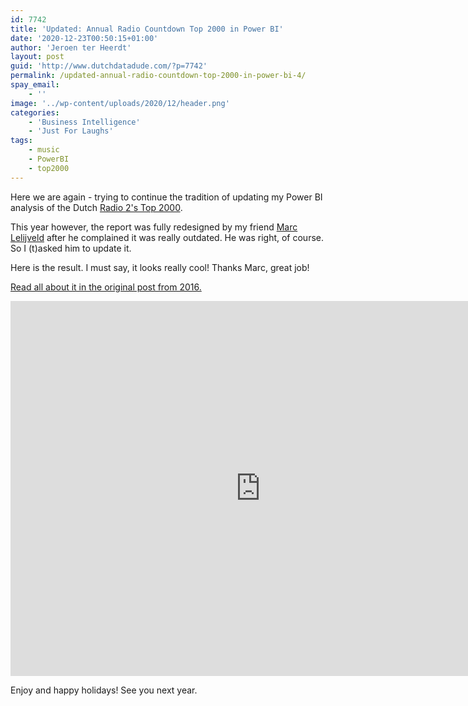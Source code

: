 ```yaml
---
id: 7742
title: 'Updated: Annual Radio Countdown Top 2000 in Power BI'
date: '2020-12-23T00:50:15+01:00'
author: 'Jeroen ter Heerdt'
layout: post
guid: 'http://www.dutchdatadude.com/?p=7742'
permalink: /updated-annual-radio-countdown-top-2000-in-power-bi-4/
spay_email:
    - ''
image: '../wp-content/uploads/2020/12/header.png'
categories:
    - 'Business Intelligence'
    - 'Just For Laughs'
tags:
    - music
    - PowerBI
    - top2000
---
```


<!-- wp:paragraph -->
<p>Here we are again - trying to continue the tradition of updating my Power BI analysis of the Dutch <a href="https://top2000.nl">Radio 2's Top 2000</a>.</p>
<!-- /wp:paragraph -->

<!-- wp:paragraph -->
<p>This year however, the report was fully redesigned by my friend <a href="http://data-marc.com/">Marc Lelijveld</a> after he complained it was really outdated. He was right, of course. So I (t)asked him to update it.</p>
<!-- /wp:paragraph -->

<!-- wp:paragraph -->
<p>Here is the result. I must say, it looks really cool! Thanks Marc, great job!</p>
<!-- /wp:paragraph -->

<!-- wp:paragraph -->
<p> <a href="http://www.dutchdatadude.com/top-2000-in-power-bi/">Read all about it in the original post from 2016.</a> </p>
<!-- /wp:paragraph -->

<!-- wp:paragraph -->
<p><iframe width="800" height="600" src="https://msit.powerbi.com/view?r=eyJrIjoiMmM1OGUxZWItNzU0OS00ZDljLWEzMzQtMGM2NTM2MGQzYzEyIiwidCI6IjcyZjk4OGJmLTg2ZjEtNDFhZi05MWFiLTJkN2NkMDExZGI0NyIsImMiOjV9" frameborder="0" allowfullscreen="allowfullscreen"></iframe></p>
<!-- /wp:paragraph -->

<!-- wp:paragraph -->
<p>Enjoy and happy holidays! See you next year.</p>
<!-- /wp:paragraph -->